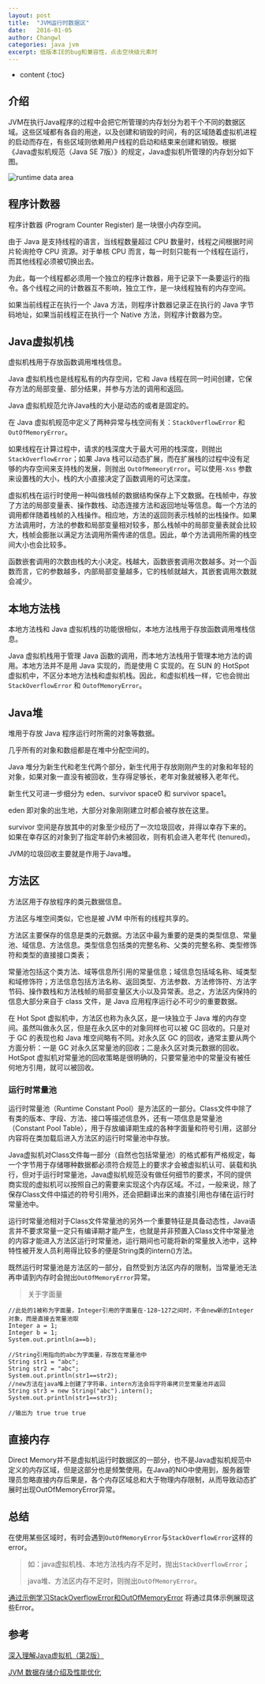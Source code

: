 ```yaml
---
layout: post
title:  "JVM运行时数据区"
date:   2016-01-05
author: Changwl
categories: java jvm
excerpt: 低版本IE的bug和兼容性，点击空块级元素时
---
```


* content
{:toc}


## 介绍

JVM在执行Java程序的过程中会把它所管理的内存划分为若干个不同的数据区域。这些区域都有各自的用途，以及创建和销毁的时间，有的区域随着虚拟机进程的启动而存在，有些区域则依赖用户线程的启动和结束来创建和销毁。根据《Java虚拟机规范（Java SE 7版）》的规定，Java虚拟机所管理的内存划分如下图。

![runtime data area]({{"/static/imgs/jvm-runtime-data-area.png"}})

## 程序计数器

程序计数器 (Program Counter Register) 是一块很小内存空间。

由于 Java 是支持线程的语言，当线程数量超过 CPU 数量时，线程之间根据时间片轮询抢夺 CPU 资源。对于单核 CPU 而言，每一时刻只能有一个线程在运行，而其他线程必须被切换出去。

为此，每一个线程都必须用一个独立的程序计数器，用于记录下一条要运行的指令。各个线程之间的计数器互不影响，独立工作，是一块线程独有的内存空间。

如果当前线程正在执行一个 Java 方法，则程序计数器记录正在执行的 Java 字节码地址，如果当前线程正在执行一个 Native 方法，则程序计数器为空。

## Java虚拟机栈

虚拟机栈用于存放函数调用堆栈信息。

Java 虚拟机栈也是线程私有的内存空间，它和 Java 线程在同一时间创建，它保存方法的局部变量、部分结果，并参与方法的调用和返回。

Java 虚拟机规范允许Java栈的大小是动态的或者是固定的。

在 Java 虚拟机规范中定义了两种异常与栈空间有关：`StackOverflowError` 和 `OutOfMemoryError`。

如果线程在计算过程中，请求的栈深度大于最大可用的栈深度，则抛出`StackOverflowError`；如果 Java 栈可以动态扩展，而在扩展栈的过程中没有足够的内存空间来支持栈的发展，则抛出 `OutOfMemeoryError`。可以使用`-Xss` 参数来设置栈的大小，栈的大小直接决定了函数调用的可达深度。

虚拟机栈在运行时使用一种叫做栈帧的数据结构保存上下文数据。在栈帧中，存放了方法的局部变量表、操作数栈、动态连接方法和返回地址等信息。每一个方法的调用都伴随着栈帧的入栈操作。相应地，方法的返回则表示栈帧的出栈操作。如果方法调用时，方法的参数和局部变量相对较多，那么栈帧中的局部变量表就会比较大，栈帧会膨胀以满足方法调用所需传递的信息。因此，单个方法调用所需的栈空间大小也会比较多。

函数嵌套调用的次数由栈的大小决定。栈越大，函数嵌套调用次数越多。对一个函数而言，它的参数越多，内部局部变量越多，它的栈帧就越大，其嵌套调用次数就会减少。

## 本地方法栈

本地方法栈和 Java 虚拟机栈的功能很相似，本地方法栈用于存放函数调用堆栈信息。

Java 虚拟机栈用于管理 Java 函数的调用，而本地方法栈用于管理本地方法的调用。本地方法并不是用 Java 实现的，而是使用 C 实现的。在 SUN 的 HotSpot 虚拟机中，不区分本地方法栈和虚拟机栈。因此，和虚拟机栈一样，它也会抛出 `StackOverflowError` 和 `OutofMemoryError`。

## Java堆

堆用于存放 Java 程序运行时所需的对象等数据。

几乎所有的对象和数组都是在堆中分配空间的。

Java 堆分为新生代和老生代两个部分，新生代用于存放刚刚产生的对象和年轻的对象，如果对象一直没有被回收，生存得足够长，老年对象就被移入老年代。

新生代又可进一步细分为 eden、survivor space0 和 survivor space1。

eden 即对象的出生地，大部分对象刚刚建立时都会被存放在这里。

survivor 空间是存放其中的对象至少经历了一次垃圾回收，并得以幸存下来的。如果在幸存区的对象到了指定年龄仍未被回收，则有机会进入老年代 (tenured)。

JVM的垃圾回收主要就是作用于Java堆。

## 方法区

方法区用于存放程序的类元数据信息。

方法区与堆空间类似，它也是被 JVM 中所有的线程共享的。

方法区主要保存的信息是类的元数据。方法区中最为重要的是类的类型信息、常量池、域信息、方法信息。类型信息包括类的完整名称、父类的完整名称、类型修饰符和类型的直接接口类表；

常量池包括这个类方法、域等信息所引用的常量信息；域信息包括域名称、域类型和域修饰符；方法信息包括方法名称、返回类型、方法参数、方法修饰符、方法字节码、操作数栈和方法栈帧的局部变量区大小以及异常表。总之，方法区内保持的信息大部分来自于 class 文件，是 Java 应用程序运行必不可少的重要数据。

在 Hot Spot 虚拟机中，方法区也称为永久区，是一块独立于 Java 堆的内存空间。虽然叫做永久区，但是在永久区中的对象同样也可以被 GC 回收的。只是对于 GC 的表现也和 Java 堆空间略有不同。对永久区 GC 的回收，通常主要从两个方面分析：一是 GC 对永久区常量池的回收；二是永久区对类元数据的回收。HotSpot 虚拟机对常量池的回收策略是很明确的，只要常量池中的常量没有被任何地方引用，就可以被回收。

### 运行时常量池

运行时常量池（Runtime Constant Pool）是方法区的一部分。Class文件中除了有类的版本、字段、方法、接口等描述信息外，还有一项信息是常量池（Constant Pool Table），用于存放编译期生成的各种字面量和符号引用，这部分内容将在类加载后进入方法区的运行时常量池中存放。

Java虚拟机对Class文件每一部分（自然也包括常量池）的格式都有严格规定，每一个字节用于存储哪种数据都必须符合规范上的要求才会被虚拟机认可、装载和执行，但对于运行时常量池，Java虚拟机规范没有做任何细节的要求，不同的提供商实现的虚拟机可以按照自己的需要来实现这个内存区域。不过，一般来说，除了保存Class文件中描述的符号引用外，还会把翻译出来的直接引用也存储在运行时常量池中。

运行时常量池相对于Class文件常量池的另外一个重要特征是具备动态性，Java语言并不要求常量一定只有编译期才能产生，也就是并非预置入Class文件中常量池的内容才能进入方法区运行时常量池，运行期间也可能将新的常量放入池中，这种特性被开发人员利用得比较多的便是String类的intern()方法。

既然运行时常量池是方法区的一部分，自然受到方法区内存的限制，当常量池无法再申请到内存时会抛出`OutOfMemoryError`异常。

> 关于字面量

    //此处的1被称为字面量，Integer引用的字面量在-128~127之间时，不会new新的Integer对象，而是直接去常量池取
    Integer a = 1;
    Integer b = 1;
    System.out.println(a==b);
    
    //String引用指向的abc为字面量，存放在常量池中
    String str1 = "abc";
    String str2 = "abc";
    System.out.println(str1==str2);
    //new方法在java堆上创建了字符串，intern方法会将字符串拷贝至常量池并返回
    String str3 = new String("abc").intern();
    System.out.println(str1==str3);

    //输出为 true true true

## 直接内存

Direct Memory并不是虚拟机运行时数据区的一部分，也不是Java虚拟机规范中定义的内存区域，但是这部分也是频繁使用。在Java的NIO中使用到，服务器管理员忽略直接内存后果是，各个内存区域总和大于物理内存限制，从而导致动态扩展时出现OutOfMemoryError异常。

## 总结

在使用某些区域时，有时会遇到`OutOfMemoryError`与`StackOverflowError`这样的error。


> 如：java虚拟机栈、本地方法栈内存不足时，抛出`StackOverflowError`；
> 
> java堆、方法区内存不足时，则抛出`OutOfMemoryError`。

[通过示例学习StackOverflowError和OutOfMemoryError](/2016/01/10/StackOverflowError-OutOfMemoryError "StackOverflowError & OutOfMemoryError") 将通过具体示例展现这些Error。


## 参考

[深入理解Java虚拟机（第2版）](http://book.douban.com/subject/24722612/ "深入理解Java虚拟机（第2版）")

[JVM 数据存储介绍及性能优化](http://www.ibm.com/developerworks/cn/java/j-lo-JVM-Optimize/index.html "JVM 数据存储介绍及性能优化")


